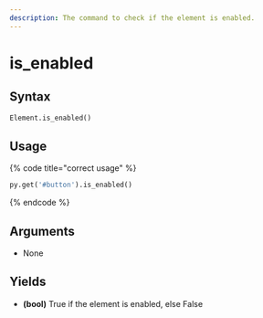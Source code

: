 ```yaml
---
description: The command to check if the element is enabled.
---
```


# is\_enabled

## Syntax

```python
Element.is_enabled()
```

## Usage

{% code title="correct usage" %}
```python
py.get('#button').is_enabled()
```
{% endcode %}

## Arguments

* None

## Yields

* **(bool)** True if the element is enabled, else False
